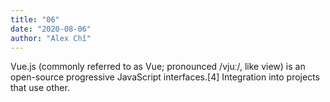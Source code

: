 ```yaml
---
title: "06"
date: "2020-08-06"
author: "Alex Chî"
---
```

Vue.js (commonly referred to as Vue; pronounced /vjuː/, like view)
is an open-source progressive JavaScript interfaces.[4] Integration
into projects that use other.